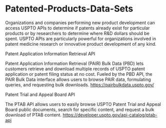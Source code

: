 # Patented-Products-Data-Sets

Organizations and companies performing new product development can access USPTO APIs to determine if patents already exist for particular products or by researchers to determine where R&D dollars should be spent. USPTO APIs are particularly powerful for organizations involved in patent medicine research or innovative product development of any kind.

Patent Application Information Retrieval API 

Patent Application Information Retrieval (PAIR) Bulk Data (PBD) lets customers retrieve and download multiple records of USPTO patent application or patent filing status at no cost. Fueled by the PBD API, the PAIR Bulk Data interface allows users to browse PAIR data, formulating queries, and requesting bulk downloads. 
https://pairbulkdata.uspto.gov/

Patent Trial and Appeal Board API

The PTAB API allows users to easily browse USPTO Patent Trial and Appeal Board public documents, search for specific content, and request a bulk download of PTAB content.
https://developer.uspto.gov/api-catalog/ptab-api

